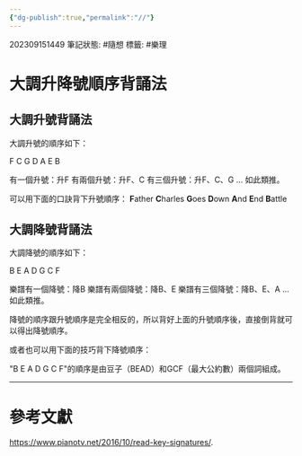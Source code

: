```yaml
---
{"dg-publish":true,"permalink":"//"}
---
```


202309151449
筆記狀態: #隨想
標籤: #樂理

# 大調升降號順序背誦法

## 大調升號背誦法

大調升號的順序如下：

F C G D A E B

有一個升號：升F
有兩個升號：升F、C
有三個升號：升F、C、G
...
如此類推。

可以用下面的口訣背下升號順序：
**F**ather **C**harles **G**oes **D**own **A**nd **E**nd **B**attle

## 大調降號背誦法

大調降號的順序如下：

B E A D G C F

樂譜有一個降號：降B
樂譜有兩個降號：降B、E
樂譜有三個降號：降B、E、A
...
如此類推。

降號的順序跟升號順序是完全相反的，所以背好上面的升號順序後，直接倒背就可以得出降號順序。

或者也可以用下面的技巧背下降號順序：

"B E A D G C F"的順序是由豆子（BEAD）和GCF（最大公約數）兩個詞組成。

---
# 參考文獻

https://www.pianotv.net/2016/10/read-key-signatures/.